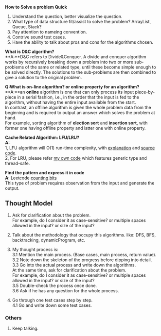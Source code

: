 **How to Solve a problem Quick**  
1. Understand the question, better visualize the question.  
2. What type of data structure fit/assist to solve the problem? ArrayList, Queue, Stack?   
3. Pay attention to nameing convention.  
4. Contrive sound test cases.   
5. Have the ability to talk about pros and cons for the algorithms chosen. 

**What is D&C algorithm?**   
**A:**D&C refers to Divide&Conquer. A divide and conquer algorithm works by recursively breaking down a problem into two or more sub-problems of the same or related type, until these become simple enough to be solved directly. The solutions to the sub-problems are then combined to give a solution to the original problem.

**Q:What is on-line algorithm? or online property for an algorithm?**  
**A:**an **online** algorithm is one that can only process its input piece-by-piece in a serial fashion, i.e., in the order that the input is fed to the algorithm, without having the entire input available from the start.  
In contrast, an offline algorithm is given the whole problem data from the beginning and is required to output an answer which solves the problem at hand.  
For example, sorting algorithm of **election sort** and **insertion sort**, with former one having offline property and latter one with online property.  

**Cache Related Algorithm: LFU/LRU?**  
**A:**   
1, LFU algorithm will O(1) run-time complexity, with [explanation](http://dhruvbird.com/lfu.pdf) and [source code](https://svn.apache.org/repos/asf/activemq/trunk/activemq-kahadb-store/src/main/java/org/apache/activemq/util/LFUCache.java).   
2, For LRU, please refer [my own code](https://github.com/ppwatchic/JobHunting/blob/master/LRUCache.java) which features generic type and thread-safe. 

**Find the pattern and express it in code**  
**A**: Leetcode [counting bits](https://leetcode.com/problems/counting-bits/)  
This type of problem requires observation from the input and generate the output. 

## Thought Model 
1. Ask for clarification about the problem.   
For example, do I consider it as case-sensitive? or multiple spaces allowed in the input? or size of the input?   
2. Talk about the methodology that occupy this algorithms. like: DFS, BFS, backtracking, dynamicProgram, etc.

3. My thought process is:  
3.1 Mention the main process. (Base cases, main process, return value).   
3.2 Note down the skeleton of the progress before dipping into detail.  
3.3 Go into the actual process and write down the algorithms.  
At the same time, ask for clarification about the problem.  
For example, do I consider it as case-sensitive? or multiple spaces allowed in the input? or size of the input?   
3.5 Double-check the process once done.  
3.6 Ask if he has any question for the whole process.  

4. Go through one test cases step by step.   
4.1 Go and write down some test cases.   

### Others   
1. Keep talking.    


